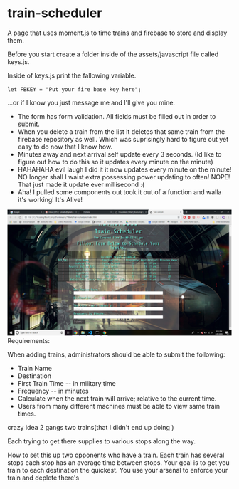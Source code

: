 # train-scheduler
A page that uses moment.js to time trains and firebase to store and display them.

Before you start create a folder inside of the assets/javascript file called keys.js. 

Inside of keys.js print the fallowing variable.

    let FBKEY = "Put your fire base key here";
    
 ...or if I know you just message me and I'll give you mine.
<ul>
    <li>The form has form validation. All fields must be filled out in order to submit. 
    <li>When you delete a train from the list it deletes that same train from the firebase repository as well. Which was suprisingly hard to figure out yet easy to do now that I know how.
    <li>Minutes away and next arrival self update every 3 seconds. (Id like to figure out how to do this so it updates every minute on the minute)
    <li>HAHAHAHA evil laugh I did it it now updates every minute on the minute! NO longer shall I waist extra possessing power updating to often! NOPE! That just made it update ever millisecond :(  
    <li>Aha! I pulled some components out took it out of a function and walla it's working! It's Alive!
</ul>

<img src="assets/images/Screenshot (31).png">
Requirements:

When adding trains, administrators should be able to submit the following:
    <ul>
        <li>Train Name
        <li>Destination
        <li>First Train Time -- in military time
        <li>Frequency -- in minutes
        <li>Calculate when the next train will arrive; relative to the current time.
        <li>Users from many different machines must be able to view same train times.
    </ul>
crazy idea 2 gangs two trains(that I didn't end up doing )

Each trying to get there supplies to various stops along the way. 

How to set this up two opponents who have a train. Each train has several stops each stop has an average time between stops. Your goal is to get you train to each destination the quickest. You use your arsenal to enforce your train and deplete there's 



